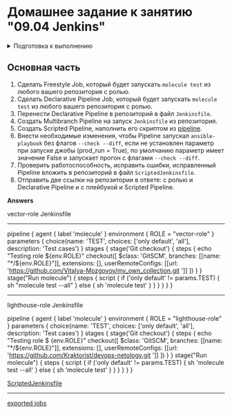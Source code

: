 # Домашнее задание к занятию "09.04 Jenkins"

<details>
<summary>Подготовка к выполнению</summary>

## Подготовка к выполнению

1. Создать 2 VM: для jenkins-master и jenkins-agent.
2. Установить jenkins при помощи playbook'a.
3. Запустить и проверить работоспособность.
4. Сделать первоначальную настройку.

</details>


## Основная часть

1. Сделать Freestyle Job, который будет запускать `molecule test` из любого вашего репозитория с ролью.
2. Сделать Declarative Pipeline Job, который будет запускать `molecule test` из любого вашего репозитория с ролью.
3. Перенести Declarative Pipeline в репозиторий в файл `Jenkinsfile`.
4. Создать Multibranch Pipeline на запуск `Jenkinsfile` из репозитория.
5. Создать Scripted Pipeline, наполнить его скриптом из [pipeline](./pipeline).
6. Внести необходимые изменения, чтобы Pipeline запускал `ansible-playbook` без флагов `--check --diff`, если не установлен параметр при запуске джобы (prod_run = True), по умолчанию параметр имеет значение False и запускает прогон с флагами `--check --diff`.
7. Проверить работоспособность, исправить ошибки, исправленный Pipeline вложить в репозиторий в файл `ScriptedJenkinsfile`.
8. Отправить две ссылки на репозитории в ответе: с ролью и Declarative Pipeline и c плейбукой и Scripted Pipeline.

**Answers**  

vector-role Jenkinsfile

----------------------------

pipeline {
 agent { label 'molecule' }
 environment {
        ROLE = "vector-role"
    }
 parameters {
 choice(name: 'TEST', choices: ['only default', 'all'], description: 'Test cases')
    }
 stages {
 stage('Git checkout') {
 steps {
 echo "Testing role  ${env.ROLE}"
 checkout([
 $class: 'GitSCM', 
                    branches: [[name: "*/${env.ROLE}"]], 
                    extensions: [], 
                    userRemoteConfigs: [[url: 'https://github.com/Vitalya-Mozgovoy/my_own_collection.git ']]
                ])
            }
        }
 stage("Run molecule") {
            steps {
 script {
                    if ('only default' != params.TEST) {
 sh "molecule test --all"
                    }
                    else {
 sh 'molecule test'
                    }
                }
            }
        }
    }
}

--------------------------------------------

lighthouse-role Jenkinsfile


pipeline {
 agent { label 'molecule' }
 environment {
        ROLE = "lighthouse-role"
    }
 parameters {
 choice(name: 'TEST', choices: ['only default', 'all'], description: 'Test cases')
    }
 stages {
 stage('Git checkout') {
 steps {
 echo "Testing role  $ {env.ROLE}"
 checkout([
 $class: 'GitSCM', 
                    branches: [[name: "*/${env.ROLE}"]], 
                    extensions: [], 
                    userRemoteConfigs: [[url: 'https://github.com/Kraktorist/devops-netology.git ']]
                ])
            }
        }
 stage("Run molecule") {
 steps {
 script {
                    if ('only default' != params.TEST) {
 sh 'molecule test --all'
                    }
                    else {
 sh 'molecule test'
                    }
                }
            }
        }
    }
}




[ScriptedJenkinsfile](assets/answers/ScriptedJenkinsfile)

---

[exported jobs](assets/answers/xml/)
